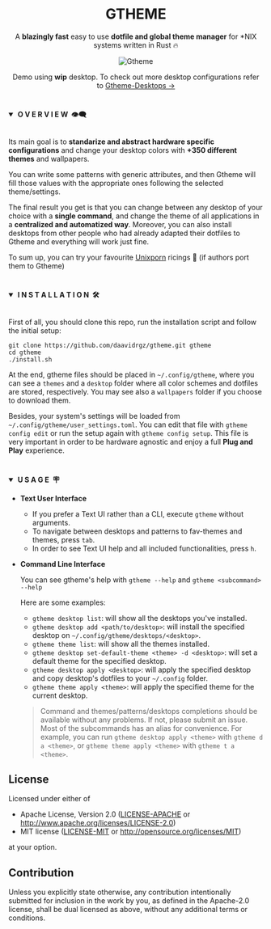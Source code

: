 <div align="center"> <h1><strong>GTHEME</strong></h1> </div>
<div align="center">

A **blazingly fast** easy to use **dotfile and global theme manager** for *NIX systems written in Rust 🔥

<!-- ![Ferris](screenshots/ferris.svg) -->
![Gtheme](screenshots/gtheme.gif)

Demo using **wip** desktop. To check out more desktop configurations refer to [Gtheme-Desktops →](https://github.com/daavidrgz/gtheme-desktops)

</div>

#

<details open>
<summary><strong>&nbsp;O V E R V I E W &nbsp;👁️‍🗨️</strong></summary>
<br>

Its main goal is to **standarize and abstract hardware specific configurations** and change your desktop colors
with **+350 different themes** and wallpapers.

You can write some patterns with generic attributes, and then Gtheme will fill those values with the appropriate ones following the selected theme/settings.

The final result you get is that you can change between any desktop of your choice with a **single command**, and change the theme of all applications in a **centralized and automatized way**. Moreover, you can also install desktops from other people who had
already adapted their dotfiles to Gtheme and everything will work just fine.

To sum up, you can try your favourite [Unixporn](https://www.reddit.com/r/unixporn/) ricings 🍚 (if authors port them to Gtheme)
</details>

#

<details open>
<summary><strong>&nbsp;I N S T A L L A T I O N &nbsp;🛠</strong></summary>
<br>


First of all, you should clone this repo, run the installation script and follow the initial setup:

```console
git clone https://github.com/daavidrgz/gtheme.git gtheme
cd gtheme
./install.sh
```

At the end, gtheme files should be placed in `~/.config/gtheme`, where you can see a `themes` and a `desktop` folder
where all color schemes and dotfiles are stored, respectively. You may see also a `wallpapers` folder if you
choose to download them.

Besides, your system's settings will be loaded from `~/.config/gtheme/user_settings.toml`. You can edit that file 
with `gtheme config edit` or run the setup again with `gtheme config setup`. This file is very important in order to be hardware agnostic and enjoy a full **Plug and Play** experience.
</details>

#

<details open>
<summary><strong>&nbsp;U S A G E &nbsp;🪧</strong></summary>

* **Text User Interface**

	* If you prefer a Text UI rather than a CLI, execute `gtheme` without arguments. 
	* To navigate between desktops and patterns to fav-themes and themes, press `tab`.
	* In order to see Text UI help and all included functionalities, press `h`.

* **Command Line Interface**

	You can see gtheme's help with `gtheme --help` and `gtheme <subcommand> --help`

	Here are some examples:

	- `gtheme desktop list`: will show all the desktops you've installed.
	- `gtheme desktop add <path/to/desktop>`: will install the specified desktop on `~/.config/gtheme/desktops/<desktop>`.
	- `gtheme theme list`: will show all the themes installed.
	- `gtheme desktop set-default-theme <theme> -d <desktop>`: will set a default theme for the specified desktop.
	- `gtheme desktop apply <desktop>`:  will apply the specified desktop and copy desktop's dotfiles to your `~/.config` folder.
	- `gtheme theme apply <theme>`: will apply the specified theme for the current desktop.


	> Command and themes/patterns/desktops completions should be available without any problems. If not, please submit an issue. 
	> Most of the subcommands has an alias for convenience. For example, you can run `gtheme desktop apply <theme>` with `gtheme d a <theme>`, or `gtheme theme apply <theme>` with `gtheme t a <theme>`.
</details>

## License

Licensed under either of

 * Apache License, Version 2.0
   ([LICENSE-APACHE](LICENSE-APACHE) or http://www.apache.org/licenses/LICENSE-2.0)
 * MIT license
   ([LICENSE-MIT](LICENSE-MIT) or http://opensource.org/licenses/MIT)

at your option.

## Contribution

Unless you explicitly state otherwise, any contribution intentionally submitted
for inclusion in the work by you, as defined in the Apache-2.0 license, shall be
dual licensed as above, without any additional terms or conditions.
